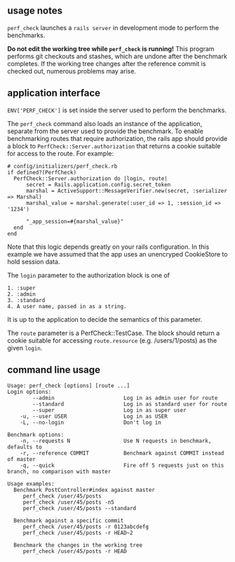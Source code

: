 ## usage notes

`perf_check` launches a `rails server` in development mode to perform the benchmarks.

**Do not edit the working tree while `perf_check` is running!** This program performs git checkouts and stashes, which are undone after the benchmark completes. If the working tree changes after the reference commit is checked out, numerous problems may arise.

## application interface
`ENV['PERF_CHECK']` is set inside the server used to perform the benchmarks.

The `perf_check` command also loads an instance of the application, separate from the server used to provide the benchmark. To enable benchmarking routes that require authorization, the rails app should provide a block to `PerfCheck::Server.authorization` that returns a cookie suitable for access to the route. For example:


    # config/initializers/perf_check.rb
    if defined?(PerfCheck)
      PerfCheck::Server.authorization do |login, route|
          secret = Rails.application.config.secret_token
          marshal = ActiveSupport::MessageVerifier.new(secret, :serializer => Marshal)
          marshal_value = marshal.generate(:user_id => 1, :session_id => '1234')

          "_app_session=#{marshal_value}"
      end
    end

Note that this logic depends greatly on your rails configuration. In this example we have assumed that the app uses an unencryped CookieStore to hold session data.

The `login` parameter to the authorization block is one of

    1. :super
    2. :admin
    3. :standard
    4. A user name, passed in as a string.

It is up to the application to decide the semantics of this parameter.

The `route` parameter is a PerfCheck::TestCase. The block should return a cookie suitable for accessing `route.resource` (e.g. /users/1/posts) as the given `login`.

## command line usage
    Usage: perf_check [options] [route ...]
    Login options:
            --admin                      Log in as admin user for route
            --standard                   Log in as standard user for route
            --super                      Log in as super user
        -u, --user USER                  Log in as USER
        -L, --no-login                   Don't log in

    Benchmark options:
        -n, --requests N                 Use N requests in benchmark, defaults to
        -r, --reference COMMIT           Benchmark against COMMIT instead of master
        -q, --quick                      Fire off 5 requests just on this branch, no comparison with master

    Usage examples:
      Benchmark PostController#index against master
         perf_check /user/45/posts
         perf_check /user/45/posts -n5
         perf_check /user/45/posts --standard

      Benchmark against a specific commit
         perf_check /user/45/posts -r 0123abcdefg
         perf_check /user/45/posts -r HEAD~2

      Benchmark the changes in the working tree
         perf_check /user/45/posts -r HEAD